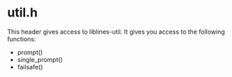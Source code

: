 # util.h

This header gives access to liblines-util. It gives you access to the following functions:

* prompt()
* single_prompt()
* failsafe()
